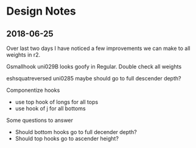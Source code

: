 # Design Notes

## 2018-06-25

Over last two days I have noticed a few improvements we can make to all weights in r2.

Gsmallhook uni029B looks goofy in Regular. Double check all weights

eshsquatreversed uni0285 maybe should go to full descender depth?

Componentize hooks
  - use top hook of longs for all tops
  - use hook of j for all bottoms

Some questions to answer
  - Should bottom hooks go to full decender depth?
  - Should top hooks go to ascender height?